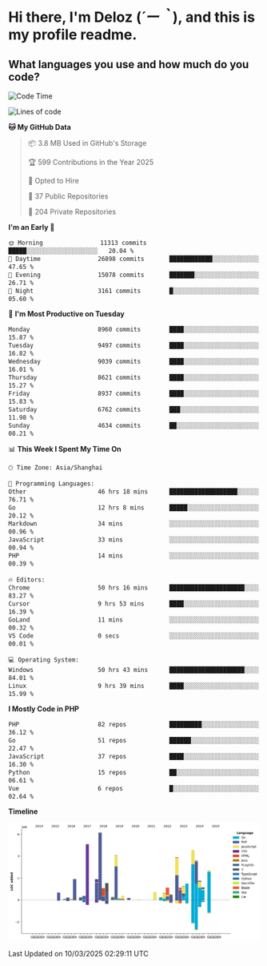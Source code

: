 # **Hi there, I'm Deloz (*´ー｀*), and this is my profile readme.**

## **What languages you use and how much do you code?**

<!--START_SECTION:waka-->
![Code Time](http://img.shields.io/badge/Code%20Time-5%2C862%20hrs%2038%20mins-blue)

![Lines of code](https://img.shields.io/badge/From%20Hello%20World%20I%27ve%20Written-49.1%20million%20lines%20of%20code-blue)

**🐱 My GitHub Data** 

> 📦 3.8 MB Used in GitHub's Storage 
 > 
> 🏆 599 Contributions in the Year 2025
 > 
> 💼 Opted to Hire
 > 
> 📜 37 Public Repositories 
 > 
> 🔑 204 Private Repositories 
 > 
**I'm an Early 🐤** 

```text
🌞 Morning                11313 commits       █████░░░░░░░░░░░░░░░░░░░░   20.04 % 
🌆 Daytime                26898 commits       ████████████░░░░░░░░░░░░░   47.65 % 
🌃 Evening                15078 commits       ███████░░░░░░░░░░░░░░░░░░   26.71 % 
🌙 Night                  3161 commits        █░░░░░░░░░░░░░░░░░░░░░░░░   05.60 % 
```
📅 **I'm Most Productive on Tuesday** 

```text
Monday                   8960 commits        ████░░░░░░░░░░░░░░░░░░░░░   15.87 % 
Tuesday                  9497 commits        ████░░░░░░░░░░░░░░░░░░░░░   16.82 % 
Wednesday                9039 commits        ████░░░░░░░░░░░░░░░░░░░░░   16.01 % 
Thursday                 8621 commits        ████░░░░░░░░░░░░░░░░░░░░░   15.27 % 
Friday                   8937 commits        ████░░░░░░░░░░░░░░░░░░░░░   15.83 % 
Saturday                 6762 commits        ███░░░░░░░░░░░░░░░░░░░░░░   11.98 % 
Sunday                   4634 commits        ██░░░░░░░░░░░░░░░░░░░░░░░   08.21 % 
```


📊 **This Week I Spent My Time On** 

```text
🕑︎ Time Zone: Asia/Shanghai

💬 Programming Languages: 
Other                    46 hrs 18 mins      ███████████████████░░░░░░   76.71 % 
Go                       12 hrs 8 mins       █████░░░░░░░░░░░░░░░░░░░░   20.12 % 
Markdown                 34 mins             ░░░░░░░░░░░░░░░░░░░░░░░░░   00.96 % 
JavaScript               33 mins             ░░░░░░░░░░░░░░░░░░░░░░░░░   00.94 % 
PHP                      14 mins             ░░░░░░░░░░░░░░░░░░░░░░░░░   00.39 % 

🔥 Editors: 
Chrome                   50 hrs 16 mins      █████████████████████░░░░   83.27 % 
Cursor                   9 hrs 53 mins       ████░░░░░░░░░░░░░░░░░░░░░   16.39 % 
GoLand                   11 mins             ░░░░░░░░░░░░░░░░░░░░░░░░░   00.32 % 
VS Code                  0 secs              ░░░░░░░░░░░░░░░░░░░░░░░░░   00.01 % 

💻 Operating System: 
Windows                  50 hrs 43 mins      █████████████████████░░░░   84.01 % 
Linux                    9 hrs 39 mins       ████░░░░░░░░░░░░░░░░░░░░░   15.99 % 
```

**I Mostly Code in PHP** 

```text
PHP                      82 repos            █████████░░░░░░░░░░░░░░░░   36.12 % 
Go                       51 repos            ██████░░░░░░░░░░░░░░░░░░░   22.47 % 
JavaScript               37 repos            ████░░░░░░░░░░░░░░░░░░░░░   16.30 % 
Python                   15 repos            ██░░░░░░░░░░░░░░░░░░░░░░░   06.61 % 
Vue                      6 repos             █░░░░░░░░░░░░░░░░░░░░░░░░   02.64 % 
```



**Timeline**

![Lines of Code chart](https://raw.githubusercontent.com/deloz/deloz/main/assets/bar_graph.png)


 Last Updated on 10/03/2025 02:29:11 UTC
<!--END_SECTION:waka-->
